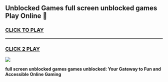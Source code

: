 
## Unblocked Games full screen unblocked games Play Online 👋
<h3>
<a href="https://news.freeplayer.one?title=full_screen_unblocked_games&ref=17F">CLICK TO PLAY</a></h3>
<hr>

<h3>
<a href="https://news.freeplayer.one?title=full_screen_unblocked_games&ref=17F">CLICK 2 PLAY</a>
  
</h3>

<a href="https://news.freeplayer.one?title=full_screen_unblocked_games&ref=17F/"><img src="https://clearcache.store/games.png"></a>


**full screen unblocked games games unblocked: Your Gateway to Fun and Accessible Online Gaming**
